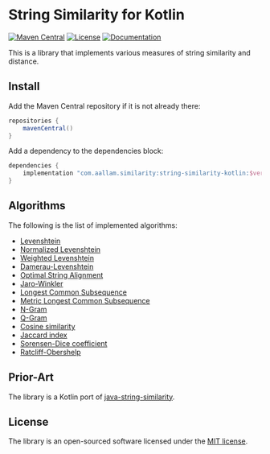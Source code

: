 # String Similarity for Kotlin

[![Maven Central](https://img.shields.io/maven-central/v/com.aallam.similarity/string-similarity-kotlin?color=blue&label=Download)](https://search.maven.org/artifact/com.aallam.similarity/string-similarity-kotlin)
[![License](https://img.shields.io/github/license/aallam/string-similarity-kotlin?color=yellow)](LICENSE)
[![Documentation](https://img.shields.io/badge/docs-dokka-a97bff)](https://mouaad.aallam.com/string-similarity-kotlin/)

This is a library that implements various measures of string similarity and distance.

## Install

Add the Maven Central repository if it is not already there:

```groovy
repositories {
    mavenCentral()
}
```

Add a dependency to the dependencies block:

```groovy
dependencies {
    implementation "com.aallam.similarity:string-similarity-kotlin:$version"
}
```

## Algorithms

The following is the list of implemented algorithms:

* [Levenshtein](guides/Levenshtein.md)
* [Normalized Levenshtein](guides/NormalizedLevenshtein.md)
* [Weighted Levenshtein](guides/WeightedLevenshtein.md)
* [Damerau-Levenshtein](guides/DamerauLevenshtein.md)
* [Optimal String Alignment](guides/OptimalStringAlignment.md)
* [Jaro-Winkler](guides/JaroWinkler.md)
* [Longest Common Subsequence](guides/LCS.md)
* [Metric Longest Common Subsequence](guides/MetricLCS.md)
* [N-Gram](guides/NGram.md)
* [Q-Gram](guides/QGram.md)
* [Cosine similarity](guides/CosineSimilarity.md)
* [Jaccard index](guides/JaccardIndex.md)
* [Sorensen-Dice coefficient](guides/SorensenDiceCoefficient.md)
* [Ratcliff-Obershelp](guides/RatcliffObershelp.md)

## Prior-Art

The library is a Kotlin port of [java-string-similarity](https://github.com/tdebatty/java-string-similarity).

## License

The library is an open-sourced software licensed under the [MIT license](LICENSE).
